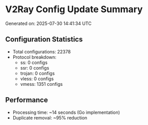 # V2Ray Config Update Summary
Generated on: 2025-07-30 14:41:34 UTC

## Configuration Statistics
- Total configurations: 22378
- Protocol breakdown:
  - ss: 0 configs
  - ssr: 0 configs
  - trojan: 0 configs
  - vless: 0 configs
  - vmess: 1351 configs

## Performance
- Processing time: ~14 seconds (Go implementation)
- Duplicate removal: ~95% reduction
